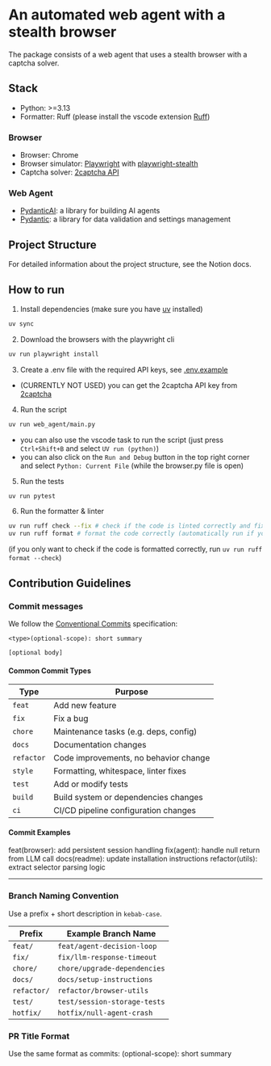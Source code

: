 # An automated web agent with a stealth browser

The package consists of a web agent that uses a stealth browser with a captcha solver.

## Stack

- Python: >=3.13
- Formatter: Ruff (please install the vscode extension [Ruff](https://marketplace.visualstudio.com/items?itemName=charliermarsh.ruff))

### Browser

- Browser: Chrome
- Browser simulator: [Playwright](https://playwright.dev/) with [playwright-stealth](https://github.com/AtuboDad/playwright_stealth)
- Captcha solver: [2captcha API](https://2captcha.com/)

### Web Agent

- [PydanticAI](https://ai.pydantic.dev/): a library for building AI agents
- [Pydantic](https://docs.pydantic.dev/latest/): a library for data validation and settings management

## Project Structure

For detailed information about the project structure, see the Notion docs.

## How to run

1. Install dependencies (make sure you have [uv](https://docs.astral.sh/uv/) installed)

```bash
uv sync
```

2. Download the browsers with the playwright cli

```bash
uv run playwright install
```

3. Create a .env file with the required API keys, see [.env.example](.env.example)

- (CURRENTLY NOT USED) you can get the 2captcha API key from [2captcha](https://2captcha.com/)

4. Run the script

```bash
uv run web_agent/main.py
```

- you can also use the vscode task to run the script (just press `Ctrl+Shift+B` and select `UV run (python)`)
- you can also click on the `Run and Debug` button in the top right corner and select `Python: Current File` (while the browser.py file is open)

5. Run the tests

```bash
uv run pytest
```

6. Run the formatter & linter

```bash
uv run ruff check --fix # check if the code is linted correctly and fix it
uv run ruff format # format the code correctly (automatically run if you save the file and the ruff extension is installed)
```

(if you only want to check if the code is formatted correctly, run `uv run ruff format --check`)

## Contribution Guidelines

### Commit messages

We follow the [Conventional Commits](https://www.conventionalcommits.org/) specification:

```
<type>(optional-scope): short summary

[optional body]
```

#### Common Commit Types

| Type       | Purpose                               |
| ---------- | ------------------------------------- |
| `feat`     | Add new feature                       |
| `fix`      | Fix a bug                             |
| `chore`    | Maintenance tasks (e.g. deps, config) |
| `docs`     | Documentation changes                 |
| `refactor` | Code improvements, no behavior change |
| `style`    | Formatting, whitespace, linter fixes  |
| `test`     | Add or modify tests                   |
| `build`    | Build system or dependencies changes  |
| `ci`       | CI/CD pipeline configuration changes  |

#### Commit Examples

feat(browser): add persistent session handling
fix(agent): handle null return from LLM call
docs(readme): update installation instructions
refactor(utils): extract selector parsing logic

---

### Branch Naming Convention

Use a prefix + short description in `kebab-case`.

| Prefix      | Example Branch Name          |
| ----------- | ---------------------------- |
| `feat/`     | `feat/agent-decision-loop`   |
| `fix/`      | `fix/llm-response-timeout`   |
| `chore/`    | `chore/upgrade-dependencies` |
| `docs/`     | `docs/setup-instructions`    |
| `refactor/` | `refactor/browser-utils`     |
| `test/`     | `test/session-storage-tests` |
| `hotfix/`   | `hotfix/null-agent-crash`    |

### PR Title Format

Use the same format as commits:
<type>(optional-scope): short summary
